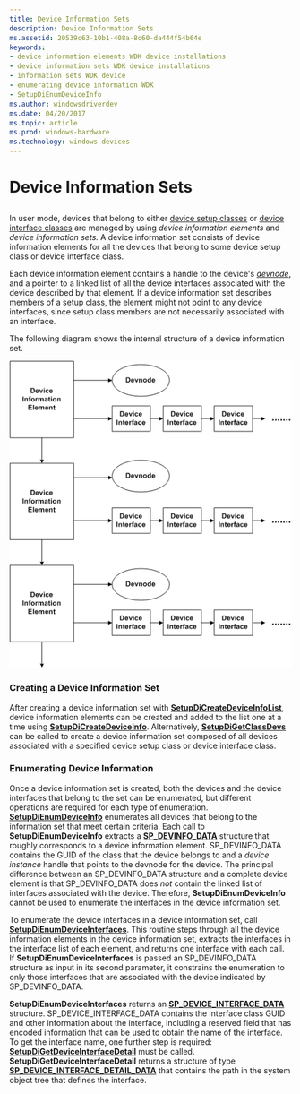 ```yaml
---
title: Device Information Sets
description: Device Information Sets
ms.assetid: 20539c63-10b1-408a-8c60-da444f54b64e
keywords:
- device information elements WDK device installations
- device information sets WDK device installations
- information sets WDK device
- enumerating device information WDK
- SetupDiEnumDeviceInfo
ms.author: windowsdriverdev
ms.date: 04/20/2017
ms.topic: article
ms.prod: windows-hardware
ms.technology: windows-devices
---
```


# Device Information Sets


## <a href="" id="ddk-device-information-sets-dg"></a>


In user mode, devices that belong to either [device setup classes](device-setup-classes.md) or [device interface classes](device-interface-classes.md) are managed by using *device information elements* and *device information sets.* A device information set consists of device information elements for all the devices that belong to some device setup class or device interface class.

Each device information element contains a handle to the device's [*devnode*](https://msdn.microsoft.com/library/windows/hardware/ff556277#wdkgloss-devnode), and a pointer to a linked list of all the device interfaces associated with the device described by that element. If a device information set describes members of a setup class, the element might not point to any device interfaces, since setup class members are not necessarily associated with an interface.

The following diagram shows the internal structure of a device information set.

![diagram illustrating a device information set](images/devinfosets.png)

### Creating a Device Information Set

After creating a device information set with [**SetupDiCreateDeviceInfoList**](https://msdn.microsoft.com/library/windows/hardware/ff550956), device information elements can be created and added to the list one at a time using [**SetupDiCreateDeviceInfo**](https://msdn.microsoft.com/library/windows/hardware/ff550952). Alternatively, [**SetupDiGetClassDevs**](https://msdn.microsoft.com/library/windows/hardware/ff551069) can be called to create a device information set composed of all devices associated with a specified device setup class or device interface class.

### Enumerating Device Information

Once a device information set is created, both the devices and the device interfaces that belong to the set can be enumerated, but different operations are required for each type of enumeration. [**SetupDiEnumDeviceInfo**](https://msdn.microsoft.com/library/windows/hardware/ff551010) enumerates all devices that belong to the information set that meet certain criteria. Each call to **SetupDiEnumDeviceInfo** extracts a [**SP_DEVINFO_DATA**](https://msdn.microsoft.com/library/windows/hardware/ff552344) structure that roughly corresponds to a device information element. SP_DEVINFO_DATA contains the GUID of the class that the device belongs to and a *device instance* handle that points to the devnode for the device. The principal difference between an SP_DEVINFO_DATA structure and a complete device element is that SP_DEVINFO_DATA does *not* contain the linked list of interfaces associated with the device. Therefore, **SetupDiEnumDeviceInfo** cannot be used to enumerate the interfaces in the device information set.

To enumerate the device interfaces in a device information set, call [**SetupDiEnumDeviceInterfaces**](https://msdn.microsoft.com/library/windows/hardware/ff551015). This routine steps through all the device information elements in the device information set, extracts the interfaces in the interface list of each element, and returns one interface with each call. If **SetupDiEnumDeviceInterfaces** is passed an SP_DEVINFO_DATA structure as input in its second parameter, it constrains the enumeration to only those interfaces that are associated with the device indicated by SP_DEVINFO_DATA.

**SetupDiEnumDeviceInterfaces** returns an [**SP_DEVICE_INTERFACE_DATA**](https://msdn.microsoft.com/library/windows/hardware/ff552342) structure. SP_DEVICE_INTERFACE_DATA contains the interface class GUID and other information about the interface, including a reserved field that has encoded information that can be used to obtain the name of the interface. To get the interface name, one further step is required: [**SetupDiGetDeviceInterfaceDetail**](https://msdn.microsoft.com/library/windows/hardware/ff551120) must be called. **SetupDiGetDeviceInterfaceDetail** returns a structure of type [**SP_DEVICE_INTERFACE_DETAIL_DATA**](https://msdn.microsoft.com/library/windows/hardware/ff552343) that contains the path in the system object tree that defines the interface.

 

 





